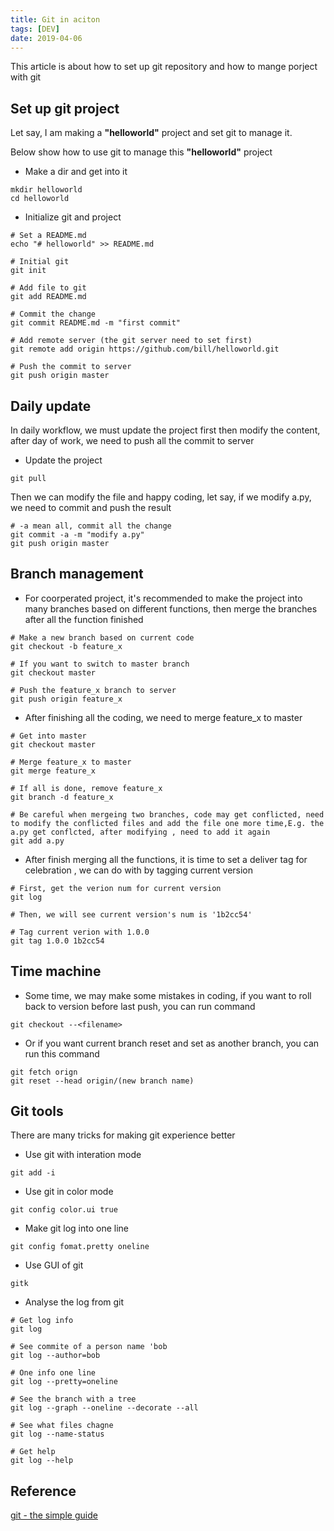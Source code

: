 ```yaml
---
title: Git in aciton
tags: [DEV]
date: 2019-04-06
---
```

This article is about how to set up git repository and how to mange porject with git


## Set up git project

Let say, I am making a **"helloworld"** project and set git to manage it.

Below show how to use git to manage this **"helloworld"** project

- Make a dir and get into it 

```shell
mkdir helloworld
cd helloworld
```

-  Initialize git and project

```shell
# Set a README.md
echo "# helloworld" >> README.md

# Initial git
git init

# Add file to git
git add README.md

# Commit the change
git commit README.md -m "first commit"

# Add remote server (the git server need to set first) 
git remote add origin https://github.com/bill/helloworld.git

# Push the commit to server
git push origin master
```



## Daily update

In daily workflow, we must update the project first then modify the content, after day of work, we need to push all the commit to server

- Update the project

```shell
git pull
```

Then we can modify the file and happy coding, let say, if we modify a.py, we need to commit and push the result

```shell
# -a mean all, commit all the change
git commit -a -m "modify a.py"
git push origin master
```



## Branch management

- For coorperated project, it's recommended to make the project into many branches based on different functions, then merge the branches after all the function finished


```shell
# Make a new branch based on current code
git checkout -b feature_x

# If you want to switch to master branch
git checkout master

# Push the feature_x branch to server
git push origin feature_x
```

- After finishing all the coding, we need to merge feature_x to master


```shell
# Get into master
git checkout master

# Merge feature_x to master
git merge feature_x

# If all is done, remove feature_x
git branch -d feature_x

# Be careful when mergeing two branches, code may get conflicted, need to modify the conflicted files and add the file one more time,E.g. the a.py get conflcted, after modifying , need to add it again
git add a.py

```

- After finish merging all the functions,  it is time to  set a deliver tag for celebration , we can do with by tagging current version

```shell
# First, get the verion num for current version 
git log

# Then, we will see current version's num is '1b2cc54'

# Tag current verion with 1.0.0
git tag 1.0.0 1b2cc54
```



## Time machine

- Some time, we may make some mistakes in coding, if you want to roll back to version before last push, you can run command

```shell
git checkout --<filename>
```

- Or if you want current branch reset and set as another branch, you can run this command

```shell
git fetch orign
git reset --head origin/(new branch name)
```



## Git tools

There are many  tricks  for making git experience better

- Use git with interation mode

```shell
git add -i
```

- Use git in color mode

```shell
git config color.ui true
```

- Make git log into one line

```shell
git config fomat.pretty oneline
```

- Use GUI of git

```shell
gitk
```

- Analyse the log from git

```shell
# Get log info
git log

# See commite of a person name 'bob
git log --author=bob

# One info one line
git log --pretty=oneline

# See the branch with a tree
git log --graph --oneline --decorate --all

# See what files chagne
git log --name-status

# Get help 
git log --help
```



## Reference

[git - the simple guide](<http://rogerdudler.github.io/git-guide/>)

